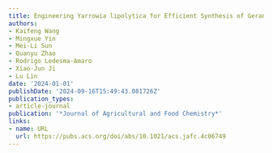 ```yaml
---
title: Engineering Yarrowia lipolytica for Efficient Synthesis of Geranylgeraniol
authors:
- Kaifeng Wang
- Mingxue Yin
- Mei-Li Sun
- Quanyu Zhao
- Rodrigo Ledesma-Amaro
- Xiao-Jun Ji
- Lu Lin
date: '2024-01-01'
publishDate: '2024-09-16T15:49:43.081726Z'
publication_types:
- article-journal
publication: '*Journal of Agricultural and Food Chemistry*'
links:
- name: URL
  url: https://pubs.acs.org/doi/abs/10.1021/acs.jafc.4c06749
---
```

